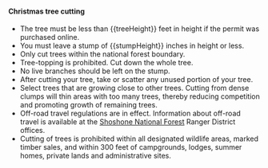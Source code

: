 #### Christmas tree cutting

* The tree must be less than {{treeHeight}} feet in height if the permit was purchased online.
* You must leave a stump of {{stumpHeight}} inches in height or less. 
* Only cut trees within the national forest boundary.
* Tree-topping is prohibited. Cut down the whole tree. 
* No live branches should be left on the stump.
* After cutting your tree, take or scatter any unused portion of your tree.
* Select trees that are growing close to other trees. Cutting from dense clumps will thin areas with too many trees, thereby reducing competition and promoting growth of remaining trees.
* Off-road travel regulations are in effect. Information about off-road travel is available at the 
[Shoshone National Forest](https://www.fs.usda.gov/shoshone) Ranger District offices.
* Cutting of trees is prohibited within all designated wildlife areas, marked timber sales, and within 300 feet of campgrounds, lodges, summer homes, private lands and administrative sites. 


